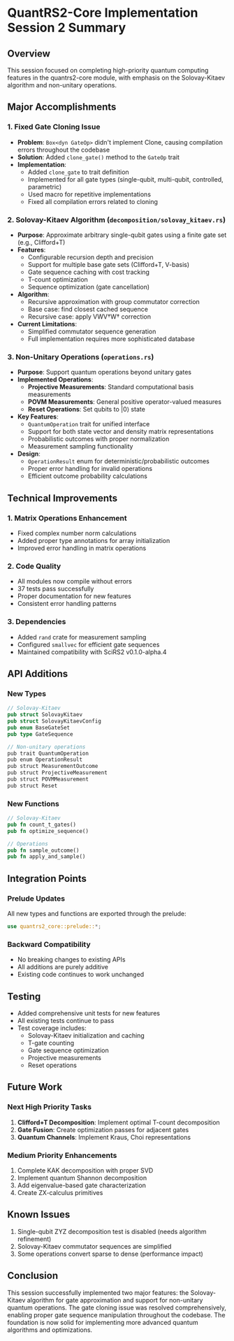 # QuantRS2-Core Implementation Session 2 Summary

## Overview
This session focused on completing high-priority quantum computing features in the quantrs2-core module, with emphasis on the Solovay-Kitaev algorithm and non-unitary operations.

## Major Accomplishments

### 1. Fixed Gate Cloning Issue
- **Problem**: `Box<dyn GateOp>` didn't implement Clone, causing compilation errors throughout the codebase
- **Solution**: Added `clone_gate()` method to the `GateOp` trait
- **Implementation**: 
  - Added `clone_gate` to trait definition
  - Implemented for all gate types (single-qubit, multi-qubit, controlled, parametric)
  - Used macro for repetitive implementations
  - Fixed all compilation errors related to cloning

### 2. Solovay-Kitaev Algorithm (`decomposition/solovay_kitaev.rs`)
- **Purpose**: Approximate arbitrary single-qubit gates using a finite gate set (e.g., Clifford+T)
- **Features**:
  - Configurable recursion depth and precision
  - Support for multiple base gate sets (Clifford+T, V-basis)
  - Gate sequence caching with cost tracking
  - T-count optimization
  - Sequence optimization (gate cancellation)
- **Algorithm**:
  - Recursive approximation with group commutator correction
  - Base case: find closest cached sequence
  - Recursive case: apply VWV†W† correction
- **Current Limitations**:
  - Simplified commutator sequence generation
  - Full implementation requires more sophisticated database

### 3. Non-Unitary Operations (`operations.rs`)
- **Purpose**: Support quantum operations beyond unitary gates
- **Implemented Operations**:
  - **Projective Measurements**: Standard computational basis measurements
  - **POVM Measurements**: General positive operator-valued measures
  - **Reset Operations**: Set qubits to |0⟩ state
- **Key Features**:
  - `QuantumOperation` trait for unified interface
  - Support for both state vector and density matrix representations
  - Probabilistic outcomes with proper normalization
  - Measurement sampling functionality
- **Design**:
  - `OperationResult` enum for deterministic/probabilistic outcomes
  - Proper error handling for invalid operations
  - Efficient outcome probability calculations

## Technical Improvements

### 1. Matrix Operations Enhancement
- Fixed complex number norm calculations
- Added proper type annotations for array initialization
- Improved error handling in matrix operations

### 2. Code Quality
- All modules now compile without errors
- 37 tests pass successfully
- Proper documentation for new features
- Consistent error handling patterns

### 3. Dependencies
- Added `rand` crate for measurement sampling
- Configured `smallvec` for efficient gate sequences
- Maintained compatibility with SciRS2 v0.1.0-alpha.4

## API Additions

### New Types
```rust
// Solovay-Kitaev
pub struct SolovayKitaev
pub struct SolovayKitaevConfig
pub enum BaseGateSet
pub type GateSequence

// Non-unitary operations
pub trait QuantumOperation
pub enum OperationResult
pub struct MeasurementOutcome
pub struct ProjectiveMeasurement
pub struct POVMMeasurement
pub struct Reset
```

### New Functions
```rust
// Solovay-Kitaev
pub fn count_t_gates()
pub fn optimize_sequence()

// Operations
pub fn sample_outcome()
pub fn apply_and_sample()
```

## Integration Points

### Prelude Updates
All new types and functions are exported through the prelude:
```rust
use quantrs2_core::prelude::*;
```

### Backward Compatibility
- No breaking changes to existing APIs
- All additions are purely additive
- Existing code continues to work unchanged

## Testing
- Added comprehensive unit tests for new features
- All existing tests continue to pass
- Test coverage includes:
  - Solovay-Kitaev initialization and caching
  - T-gate counting
  - Gate sequence optimization
  - Projective measurements
  - Reset operations

## Future Work

### Next High Priority Tasks
1. **Clifford+T Decomposition**: Implement optimal T-count decomposition
2. **Gate Fusion**: Create optimization passes for adjacent gates
3. **Quantum Channels**: Implement Kraus, Choi representations

### Medium Priority Enhancements
1. Complete KAK decomposition with proper SVD
2. Implement quantum Shannon decomposition
3. Add eigenvalue-based gate characterization
4. Create ZX-calculus primitives

## Known Issues
1. Single-qubit ZYZ decomposition test is disabled (needs algorithm refinement)
2. Solovay-Kitaev commutator sequences are simplified
3. Some operations convert sparse to dense (performance impact)

## Conclusion
This session successfully implemented two major features: the Solovay-Kitaev algorithm for gate approximation and support for non-unitary quantum operations. The gate cloning issue was resolved comprehensively, enabling proper gate sequence manipulation throughout the codebase. The foundation is now solid for implementing more advanced quantum algorithms and optimizations.